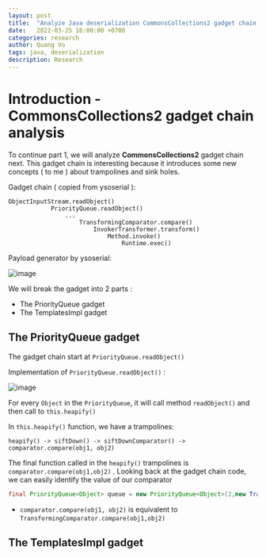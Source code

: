 ```yaml
---
layout: post
title:  "Analyze Java deserialization CommonsCollections2 gadget chain ( part 2 )"
date:   2022-03-25 16:00:00 +0700
categories: research
author: Quang Vo
tags: java, deserialization
description: Research
---
```


# Introduction - CommonsCollections2 gadget chain analysis
To continue part 1, we will analyze **CommonsCollections2** gadget chain next. This gadget chain is interesting because it introduces some new concepts ( to me ) about trampolines and sink holes. 

Gadget chain ( copied from ysoserial ):
```text
ObjectInputStream.readObject()
			PriorityQueue.readObject()
				...
					TransformingComparator.compare()
						InvokerTransformer.transform()
							Method.invoke()
								Runtime.exec()
```

Payload generator by ysoserial:

![image](https://user-images.githubusercontent.com/37280106/160421862-65e45e16-c00d-43bc-873c-4aac28f525e1.png)

We will break the gadget into 2 parts :
- The PriorityQueue gadget
- The TemplatesImpl gadget

## The PriorityQueue gadget 

The gadget chain start at `PriorityQueue.readObject()` 

Implementation of `PriorityQueue.readObject()` :

![image](https://user-images.githubusercontent.com/37280106/160623598-36e8480a-e567-43da-a76e-962ac0a5ee25.png)

For every `Object` in the `PriorityQueue`, it will call method `readObject()` and then call to `this.heapify()`

In `this.heapify()` function, we have a trampolines:
```
heapify() -> siftDown() -> siftDownComparator() -> comparator.compare(obj1, obj2) 
```

The final function called in the `heapify()` trampolines is `comparator.compare(obj1,obj2)` . Looking back at the gadget chain code, we can easily identify the value of our comparator 

```java
final PriorityQueue<Object> queue = new PriorityQueue<Object>(2,new TransformingComparator(transformer));
```

- `comparator.compare(obj1, obj2)` is equivalent to `TransformingComparator.compare(obj1,obj2)` 

## The TemplatesImpl gadget 

